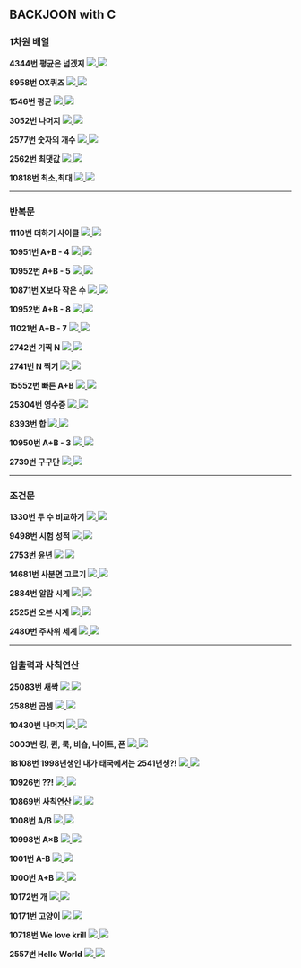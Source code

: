 ## BACKJOON with C

### 1차원 배열

<b>4344번 평균은 넘겠지</b>
<a href="https://www.acmicpc.net/problem/4344">
  <img src="https://img.shields.io/badge/BACKJOON-0071B5?style=flat-square&logo=Hack The Box&logoColor=FFFFFF"/>
</a>
<a href="https://github.com/Sweet-Pumpkin/practice-c/blob/main/backjoon/loop/num4344.c">
  <img src="https://img.shields.io/badge/CODE-000000?style=flat-square&logo=CodersRank&logoColor=FFFFFF"/>
</a>

<b>8958번 OX퀴즈</b>
<a href="https://www.acmicpc.net/problem/8958">
  <img src="https://img.shields.io/badge/BACKJOON-0071B5?style=flat-square&logo=Hack The Box&logoColor=FFFFFF"/>
</a>
<a href="https://github.com/Sweet-Pumpkin/practice-c/blob/main/backjoon/loop/num8958.c">
  <img src="https://img.shields.io/badge/CODE-000000?style=flat-square&logo=CodersRank&logoColor=FFFFFF"/>
</a>

<b>1546번 평균</b>
<a href="https://www.acmicpc.net/problem/1546">
  <img src="https://img.shields.io/badge/BACKJOON-0071B5?style=flat-square&logo=Hack The Box&logoColor=FFFFFF"/>
</a>
<a href="https://github.com/Sweet-Pumpkin/practice-c/blob/main/backjoon/loop/num1546.c">
  <img src="https://img.shields.io/badge/CODE-000000?style=flat-square&logo=CodersRank&logoColor=FFFFFF"/>
</a>

<b>3052번 나머지</b>
<a href="https://www.acmicpc.net/problem/2052">
  <img src="https://img.shields.io/badge/BACKJOON-0071B5?style=flat-square&logo=Hack The Box&logoColor=FFFFFF"/>
</a>
<a href="https://github.com/Sweet-Pumpkin/practice-c/blob/main/backjoon/loop/num3052.c">
  <img src="https://img.shields.io/badge/CODE-000000?style=flat-square&logo=CodersRank&logoColor=FFFFFF"/>
</a>

<b>2577번 숫자의 개수</b>
<a href="https://www.acmicpc.net/problem/2577">
  <img src="https://img.shields.io/badge/BACKJOON-0071B5?style=flat-square&logo=Hack The Box&logoColor=FFFFFF"/>
</a>
<a href="https://github.com/Sweet-Pumpkin/practice-c/blob/main/backjoon/loop/num2577.c">
  <img src="https://img.shields.io/badge/CODE-000000?style=flat-square&logo=CodersRank&logoColor=FFFFFF"/>
</a>

<b>2562번 최댓값</b>
<a href="https://www.acmicpc.net/problem/2562">
  <img src="https://img.shields.io/badge/BACKJOON-0071B5?style=flat-square&logo=Hack The Box&logoColor=FFFFFF"/>
</a>
<a href="https://github.com/Sweet-Pumpkin/practice-c/blob/main/backjoon/loop/num2562.c">
  <img src="https://img.shields.io/badge/CODE-000000?style=flat-square&logo=CodersRank&logoColor=FFFFFF"/>
</a>

<b>10818번 최소,최대</b>
<a href="https://www.acmicpc.net/problem/10818">
  <img src="https://img.shields.io/badge/BACKJOON-0071B5?style=flat-square&logo=Hack The Box&logoColor=FFFFFF"/>
</a>
<a href="https://github.com/Sweet-Pumpkin/practice-c/blob/main/backjoon/loop/num10818.c">
  <img src="https://img.shields.io/badge/CODE-000000?style=flat-square&logo=CodersRank&logoColor=FFFFFF"/>
</a>

---

### 반복문

<b>1110번 더하기 사이클</b>
<a href="https://www.acmicpc.net/problem/1110">
  <img src="https://img.shields.io/badge/BACKJOON-0071B5?style=flat-square&logo=Hack The Box&logoColor=FFFFFF"/>
</a>
<a href="https://github.com/Sweet-Pumpkin/practice-c/blob/main/backjoon/loop/num1110.c">
  <img src="https://img.shields.io/badge/CODE-000000?style=flat-square&logo=CodersRank&logoColor=FFFFFF"/>
</a>

<b>10951번 A+B - 4</b>
<a href="https://www.acmicpc.net/problem/10951">
  <img src="https://img.shields.io/badge/BACKJOON-0071B5?style=flat-square&logo=Hack The Box&logoColor=FFFFFF"/>
</a>
<a href="https://github.com/Sweet-Pumpkin/practice-c/blob/main/backjoon/loop/num10951.c">
  <img src="https://img.shields.io/badge/CODE-000000?style=flat-square&logo=CodersRank&logoColor=FFFFFF"/>
</a>

<b>10952번 A+B - 5</b>
<a href="https://www.acmicpc.net/problem/10952">
  <img src="https://img.shields.io/badge/BACKJOON-0071B5?style=flat-square&logo=Hack The Box&logoColor=FFFFFF"/>
</a>
<a href="https://github.com/Sweet-Pumpkin/practice-c/blob/main/backjoon/loop/num10952.c">
  <img src="https://img.shields.io/badge/CODE-000000?style=flat-square&logo=CodersRank&logoColor=FFFFFF"/>
</a>

<b>10871번 X보다 작은 수</b>
<a href="https://www.acmicpc.net/problem/10871">
  <img src="https://img.shields.io/badge/BACKJOON-0071B5?style=flat-square&logo=Hack The Box&logoColor=FFFFFF"/>
</a>
<a href="https://github.com/Sweet-Pumpkin/practice-c/blob/main/backjoon/loop/num10871.c">
  <img src="https://img.shields.io/badge/CODE-000000?style=flat-square&logo=CodersRank&logoColor=FFFFFF"/>
</a>

<b>10952번 A+B - 8</b>
<a href="https://www.acmicpc.net/problem/11022">
  <img src="https://img.shields.io/badge/BACKJOON-0071B5?style=flat-square&logo=Hack The Box&logoColor=FFFFFF"/>
</a>
<a href="https://github.com/Sweet-Pumpkin/practice-c/blob/main/backjoon/loop/num11022.c">
  <img src="https://img.shields.io/badge/CODE-000000?style=flat-square&logo=CodersRank&logoColor=FFFFFF"/>
</a>

<b>11021번 A+B - 7</b>
<a href="https://www.acmicpc.net/problem/11021">
  <img src="https://img.shields.io/badge/BACKJOON-0071B5?style=flat-square&logo=Hack The Box&logoColor=FFFFFF"/>
</a>
<a href="https://github.com/Sweet-Pumpkin/practice-c/blob/main/backjoon/loop/num11021.c">
  <img src="https://img.shields.io/badge/CODE-000000?style=flat-square&logo=CodersRank&logoColor=FFFFFF"/>
</a>

<b>2742번 기찍 N</b>
<a href="https://www.acmicpc.net/problem/2742">
  <img src="https://img.shields.io/badge/BACKJOON-0071B5?style=flat-square&logo=Hack The Box&logoColor=FFFFFF"/>
</a>
<a href="https://github.com/Sweet-Pumpkin/practice-c/blob/main/backjoon/loop/num2472.c">
  <img src="https://img.shields.io/badge/CODE-000000?style=flat-square&logo=CodersRank&logoColor=FFFFFF"/>
</a>

<b>2741번 N 찍기</b>
<a href="https://www.acmicpc.net/problem/2741">
  <img src="https://img.shields.io/badge/BACKJOON-0071B5?style=flat-square&logo=Hack The Box&logoColor=FFFFFF"/>
</a>
<a href="https://github.com/Sweet-Pumpkin/practice-c/blob/main/backjoon/loop/num2471.c">
  <img src="https://img.shields.io/badge/CODE-000000?style=flat-square&logo=CodersRank&logoColor=FFFFFF"/>
</a>

<b>15552번 빠른 A+B</b>
<a href="https://www.acmicpc.net/problem/15552">
  <img src="https://img.shields.io/badge/BACKJOON-0071B5?style=flat-square&logo=Hack The Box&logoColor=FFFFFF"/>
</a>
<a href="https://github.com/Sweet-Pumpkin/practice-c/blob/main/backjoon/loop/num15552.c">
  <img src="https://img.shields.io/badge/CODE-000000?style=flat-square&logo=CodersRank&logoColor=FFFFFF"/>
</a>

<b>25304번 영수증</b>
<a href="https://www.acmicpc.net/problem/25304">
  <img src="https://img.shields.io/badge/BACKJOON-0071B5?style=flat-square&logo=Hack The Box&logoColor=FFFFFF"/>
</a>
<a href="https://github.com/Sweet-Pumpkin/practice-c/blob/main/backjoon/loop/num25304.c">
  <img src="https://img.shields.io/badge/CODE-000000?style=flat-square&logo=CodersRank&logoColor=FFFFFF"/>
</a>

<b>8393번 합</b>
<a href="https://www.acmicpc.net/problem/8393">
  <img src="https://img.shields.io/badge/BACKJOON-0071B5?style=flat-square&logo=Hack The Box&logoColor=FFFFFF"/>
</a>
<a href="https://github.com/Sweet-Pumpkin/practice-c/blob/main/backjoon/loop/num8393.c">
  <img src="https://img.shields.io/badge/CODE-000000?style=flat-square&logo=CodersRank&logoColor=FFFFFF"/>
</a>

<b>10950번 A+B - 3</b>
<a href="https://www.acmicpc.net/problem/10950">
  <img src="https://img.shields.io/badge/BACKJOON-0071B5?style=flat-square&logo=Hack The Box&logoColor=FFFFFF"/>
</a>
<a href="https://github.com/Sweet-Pumpkin/practice-c/blob/main/backjoon/loop/num10950.c">
  <img src="https://img.shields.io/badge/CODE-000000?style=flat-square&logo=CodersRank&logoColor=FFFFFF"/>
</a>

<b>2739번 구구단</b>
<a href="https://www.acmicpc.net/problem/2739">
  <img src="https://img.shields.io/badge/BACKJOON-0071B5?style=flat-square&logo=Hack The Box&logoColor=FFFFFF"/>
</a>
<a href="https://github.com/Sweet-Pumpkin/practice-c/blob/main/backjoon/loop/num2739.c">
  <img src="https://img.shields.io/badge/CODE-000000?style=flat-square&logo=CodersRank&logoColor=FFFFFF"/>
</a>

---

### 조건문

<b>1330번 두 수 비교하기</b>
<a href="https://www.acmicpc.net/problem/1330">
  <img src="https://img.shields.io/badge/BACKJOON-0071B5?style=flat-square&logo=Hack The Box&logoColor=FFFFFF"/>
</a>
<a href="https://github.com/Sweet-Pumpkin/practice-c/blob/main/backjoon/condition/num1330.c">
  <img src="https://img.shields.io/badge/CODE-000000?style=flat-square&logo=CodersRank&logoColor=FFFFFF"/>
</a>

<b>9498번 시험 성적</b>
<a href="https://www.acmicpc.net/problem/9498">
  <img src="https://img.shields.io/badge/BACKJOON-0071B5?style=flat-square&logo=Hack The Box&logoColor=FFFFFF"/>
</a>
<a href="https://github.com/Sweet-Pumpkin/practice-c/blob/main/backjoon/condition/num9498.c">
  <img src="https://img.shields.io/badge/CODE-000000?style=flat-square&logo=CodersRank&logoColor=FFFFFF"/>
</a>

<b>2753번 윤년</b>
<a href="https://www.acmicpc.net/problem/2753">
  <img src="https://img.shields.io/badge/BACKJOON-0071B5?style=flat-square&logo=Hack The Box&logoColor=FFFFFF"/>
</a>
<a href="https://github.com/Sweet-Pumpkin/practice-c/blob/main/backjoon/condition/num2753.c">
  <img src="https://img.shields.io/badge/CODE-000000?style=flat-square&logo=CodersRank&logoColor=FFFFFF"/>
</a>

<b>14681번 사분면 고르기</b>
<a href="https://www.acmicpc.net/problem/14681">
  <img src="https://img.shields.io/badge/BACKJOON-0071B5?style=flat-square&logo=Hack The Box&logoColor=FFFFFF"/>
</a>
<a href="https://github.com/Sweet-Pumpkin/practice-c/blob/main/backjoon/condition/num14681.c">
  <img src="https://img.shields.io/badge/CODE-000000?style=flat-square&logo=CodersRank&logoColor=FFFFFF"/>
</a>

<b>2884번 알람 시계</b>
<a href="https://www.acmicpc.net/problem/2884">
  <img src="https://img.shields.io/badge/BACKJOON-0071B5?style=flat-square&logo=Hack The Box&logoColor=FFFFFF"/>
</a>
<a href="https://github.com/Sweet-Pumpkin/practice-c/blob/main/backjoon/condition/num2884.c">
  <img src="https://img.shields.io/badge/CODE-000000?style=flat-square&logo=CodersRank&logoColor=FFFFFF"/>
</a>

<b>2525번 오븐 시계</b>
<a href="https://www.acmicpc.net/problem/2525">
  <img src="https://img.shields.io/badge/BACKJOON-0071B5?style=flat-square&logo=Hack The Box&logoColor=FFFFFF"/>
</a>
<a href="https://github.com/Sweet-Pumpkin/practice-c/blob/main/backjoon/condition/num2525.c">
  <img src="https://img.shields.io/badge/CODE-000000?style=flat-square&logo=CodersRank&logoColor=FFFFFF"/>
</a>

<b>2480번 주사위 세계</b>
<a href="https://www.acmicpc.net/problem/2480">
  <img src="https://img.shields.io/badge/BACKJOON-0071B5?style=flat-square&logo=Hack The Box&logoColor=FFFFFF"/>
</a>
<a href="https://github.com/Sweet-Pumpkin/practice-c/blob/main/backjoon/condition/num2480.c">
  <img src="https://img.shields.io/badge/CODE-000000?style=flat-square&logo=CodersRank&logoColor=FFFFFF"/>
</a>

---

### 입출력과 사칙연산

<b>25083번 새싹</b>
<a href="https://www.acmicpc.net/problem/25083">
  <img src="https://img.shields.io/badge/BACKJOON-0071B5?style=flat-square&logo=Hack The Box&logoColor=FFFFFF"/>
</a>
<a href="https://github.com/Sweet-Pumpkin/practice-c/blob/main/backjoon/input-output-arithmeticOperation/num25083.c">
  <img src="https://img.shields.io/badge/CODE-000000?style=flat-square&logo=CodersRank&logoColor=FFFFFF"/>
</a>

<b>2588번 곱셈</b>
<a href="https://www.acmicpc.net/problem/2588">
  <img src="https://img.shields.io/badge/BACKJOON-0071B5?style=flat-square&logo=Hack The Box&logoColor=FFFFFF"/>
</a>
<a href="https://github.com/Sweet-Pumpkin/practice-c/blob/main/backjoon/input-output-arithmeticOperation/num2588.c">
  <img src="https://img.shields.io/badge/CODE-000000?style=flat-square&logo=CodersRank&logoColor=FFFFFF"/>
</a>

<b>10430번 나머지</b>
<a href="https://www.acmicpc.net/problem/10430">
  <img src="https://img.shields.io/badge/BACKJOON-0071B5?style=flat-square&logo=Hack The Box&logoColor=FFFFFF"/>
</a>
<a href="https://github.com/Sweet-Pumpkin/practice-c/blob/main/backjoon/input-output-arithmeticOperation/num10430.c">
  <img src="https://img.shields.io/badge/CODE-000000?style=flat-square&logo=CodersRank&logoColor=FFFFFF"/>
</a>

<b>3003번 킹, 퀸, 룩, 비숍, 나이트, 폰</b>
<a href="https://www.acmicpc.net/problem/3003">
  <img src="https://img.shields.io/badge/BACKJOON-0071B5?style=flat-square&logo=Hack The Box&logoColor=FFFFFF"/>
</a>
<a href="https://github.com/Sweet-Pumpkin/practice-c/blob/main/backjoon/input-output-arithmeticOperation/num3003.c">
  <img src="https://img.shields.io/badge/CODE-000000?style=flat-square&logo=CodersRank&logoColor=FFFFFF"/>
</a>

<b>18108번 1998년생인 내가 태국에서는 2541년생?!</b>
<a href="https://www.acmicpc.net/problem/18108">
  <img src="https://img.shields.io/badge/BACKJOON-0071B5?style=flat-square&logo=Hack The Box&logoColor=FFFFFF"/>
</a>
<a href="https://github.com/Sweet-Pumpkin/practice-c/blob/main/backjoon/input-output-arithmeticOperation/num18108.c">
  <img src="https://img.shields.io/badge/CODE-000000?style=flat-square&logo=CodersRank&logoColor=FFFFFF"/>
</a>

<b>10926번 ??!</b>
<a href="https://www.acmicpc.net/problem/10998">
  <img src="https://img.shields.io/badge/BACKJOON-0071B5?style=flat-square&logo=Hack The Box&logoColor=FFFFFF"/>
</a>
<a href="https://github.com/Sweet-Pumpkin/practice-c/blob/main/backjoon/input-output-arithmeticOperation/num10926.c">
  <img src="https://img.shields.io/badge/CODE-000000?style=flat-square&logo=CodersRank&logoColor=FFFFFF"/>
</a>

<b>10869번 사칙연산</b>
<a href="https://www.acmicpc.net/problem/10869">
  <img src="https://img.shields.io/badge/BACKJOON-0071B5?style=flat-square&logo=Hack The Box&logoColor=FFFFFF"/>
</a>
<a href="https://github.com/Sweet-Pumpkin/practice-c/blob/main/backjoon/input-output-arithmeticOperation/num10869.c">
  <img src="https://img.shields.io/badge/CODE-000000?style=flat-square&logo=CodersRank&logoColor=FFFFFF"/>
</a>

<b>1008번 A/B</b>
<a href="https://www.acmicpc.net/problem/1008">
  <img src="https://img.shields.io/badge/BACKJOON-0071B5?style=flat-square&logo=Hack The Box&logoColor=FFFFFF"/>
</a>
<a href="https://github.com/Sweet-Pumpkin/practice-c/blob/main/backjoon/input-output-arithmeticOperation/num1008.c">
  <img src="https://img.shields.io/badge/CODE-000000?style=flat-square&logo=CodersRank&logoColor=FFFFFF"/>
</a>


<b>10998번 A×B</b>
<a href="https://www.acmicpc.net/problem/10998">
  <img src="https://img.shields.io/badge/BACKJOON-0071B5?style=flat-square&logo=Hack The Box&logoColor=FFFFFF"/>
</a>
<a href="https://github.com/Sweet-Pumpkin/practice-c/blob/main/backjoon/input-output-arithmeticOperation/num10998.c">
  <img src="https://img.shields.io/badge/CODE-000000?style=flat-square&logo=CodersRank&logoColor=FFFFFF"/>
</a>

<b>1001번 A-B</b>
<a href="https://www.acmicpc.net/problem/1000">
  <img src="https://img.shields.io/badge/BACKJOON-0071B5?style=flat-square&logo=Hack The Box&logoColor=FFFFFF"/>
</a>
<a href="https://github.com/Sweet-Pumpkin/practice-c/blob/main/backjoon/input-output-arithmeticOperation/num1000.c">
  <img src="https://img.shields.io/badge/CODE-000000?style=flat-square&logo=CodersRank&logoColor=FFFFFF"/>
</a>

<b>1000번 A+B</b>
<a href="https://www.acmicpc.net/problem/1000">
  <img src="https://img.shields.io/badge/BACKJOON-0071B5?style=flat-square&logo=Hack The Box&logoColor=FFFFFF"/>
</a>
<a href="https://github.com/Sweet-Pumpkin/practice-c/blob/main/backjoon/input-output-arithmeticOperation/num1000.c">
  <img src="https://img.shields.io/badge/CODE-000000?style=flat-square&logo=CodersRank&logoColor=FFFFFF"/>
</a>

<b>10172번 개</b>
<a href="https://www.acmicpc.net/problem/10172">
  <img src="https://img.shields.io/badge/BACKJOON-0071B5?style=flat-square&logo=Hack The Box&logoColor=FFFFFF"/>
</a>
<a href="https://github.com/Sweet-Pumpkin/practice-c/blob/main/backjoon/input-output-arithmeticOperation/num10172.c">
  <img src="https://img.shields.io/badge/CODE-000000?style=flat-square&logo=CodersRank&logoColor=FFFFFF"/>
</a>

<b>10171번 고양이</b>
<a href="https://www.acmicpc.net/problem/10171">
  <img src="https://img.shields.io/badge/BACKJOON-0071B5?style=flat-square&logo=Hack The Box&logoColor=FFFFFF"/>
</a>
<a href="https://github.com/Sweet-Pumpkin/practice-c/blob/main/backjoon/input-output-arithmeticOperation/num10171.c">
  <img src="https://img.shields.io/badge/CODE-000000?style=flat-square&logo=CodersRank&logoColor=FFFFFF"/>
</a>

<b>10718번 We love krill</b>
<a href="https://www.acmicpc.net/problem/10718">
  <img src="https://img.shields.io/badge/BACKJOON-0071B5?style=flat-square&logo=Hack The Box&logoColor=FFFFFF"/>
</a>
<a href="https://github.com/Sweet-Pumpkin/practice-c/blob/main/backjoon/input-output-arithmeticOperation/num10718.c">
  <img src="https://img.shields.io/badge/CODE-000000?style=flat-square&logo=CodersRank&logoColor=FFFFFF"/>
</a>

<b>2557번 Hello World</b>
<a href="https://www.acmicpc.net/problem/2557">
  <img src="https://img.shields.io/badge/BACKJOON-0071B5?style=flat-square&logo=Hack The Box&logoColor=FFFFFF"/>
</a>
<a href="https://github.com/Sweet-Pumpkin/practice-c/blob/main/backjoon/input-output-arithmeticOperation/num2557.c">
  <img src="https://img.shields.io/badge/CODE-000000?style=flat-square&logo=CodersRank&logoColor=FFFFFF"/>
</a>